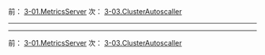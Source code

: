 前： [3-01.MetricsServer](3-01.MetricsServer)
次： [3-03.ClusterAutoscaller](3-03.ClusterAutoscaller)

---

---

前： [3-01.MetricsServer](3-01.MetricsServer)
次： [3-03.ClusterAutoscaller](3-03.ClusterAutoscaller)